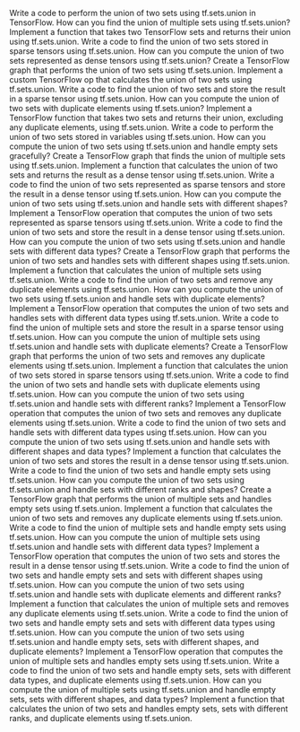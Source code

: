 Write a code to perform the union of two sets using tf.sets.union in TensorFlow.
How can you find the union of multiple sets using tf.sets.union?
Implement a function that takes two TensorFlow sets and returns their union using tf.sets.union.
Write a code to find the union of two sets stored in sparse tensors using tf.sets.union.
How can you compute the union of two sets represented as dense tensors using tf.sets.union?
Create a TensorFlow graph that performs the union of two sets using tf.sets.union.
Implement a custom TensorFlow op that calculates the union of two sets using tf.sets.union.
Write a code to find the union of two sets and store the result in a sparse tensor using tf.sets.union.
How can you compute the union of two sets with duplicate elements using tf.sets.union?
Implement a TensorFlow function that takes two sets and returns their union, excluding any duplicate elements, using tf.sets.union.
Write a code to perform the union of two sets stored in variables using tf.sets.union.
How can you compute the union of two sets using tf.sets.union and handle empty sets gracefully?
Create a TensorFlow graph that finds the union of multiple sets using tf.sets.union.
Implement a function that calculates the union of two sets and returns the result as a dense tensor using tf.sets.union.
Write a code to find the union of two sets represented as sparse tensors and store the result in a dense tensor using tf.sets.union.
How can you compute the union of two sets using tf.sets.union and handle sets with different shapes?
Implement a TensorFlow operation that computes the union of two sets represented as sparse tensors using tf.sets.union.
Write a code to find the union of two sets and store the result in a dense tensor using tf.sets.union.
How can you compute the union of two sets using tf.sets.union and handle sets with different data types?
Create a TensorFlow graph that performs the union of two sets and handles sets with different shapes using tf.sets.union.
Implement a function that calculates the union of multiple sets using tf.sets.union.
Write a code to find the union of two sets and remove any duplicate elements using tf.sets.union.
How can you compute the union of two sets using tf.sets.union and handle sets with duplicate elements?
Implement a TensorFlow operation that computes the union of two sets and handles sets with different data types using tf.sets.union.
Write a code to find the union of multiple sets and store the result in a sparse tensor using tf.sets.union.
How can you compute the union of multiple sets using tf.sets.union and handle sets with duplicate elements?
Create a TensorFlow graph that performs the union of two sets and removes any duplicate elements using tf.sets.union.
Implement a function that calculates the union of two sets stored in sparse tensors using tf.sets.union.
Write a code to find the union of two sets and handle sets with duplicate elements using tf.sets.union.
How can you compute the union of two sets using tf.sets.union and handle sets with different ranks?
Implement a TensorFlow operation that computes the union of two sets and removes any duplicate elements using tf.sets.union.
Write a code to find the union of two sets and handle sets with different data types using tf.sets.union.
How can you compute the union of two sets using tf.sets.union and handle sets with different shapes and data types?
Implement a function that calculates the union of two sets and stores the result in a dense tensor using tf.sets.union.
Write a code to find the union of two sets and handle empty sets using tf.sets.union.
How can you compute the union of two sets using tf.sets.union and handle sets with different ranks and shapes?
Create a TensorFlow graph that performs the union of multiple sets and handles empty sets using tf.sets.union.
Implement a function that calculates the union of two sets and removes any duplicate elements using tf.sets.union.
Write a code to find the union of multiple sets and handle empty sets using tf.sets.union.
How can you compute the union of multiple sets using tf.sets.union and handle sets with different data types?
Implement a TensorFlow operation that computes the union of two sets and stores the result in a dense tensor using tf.sets.union.
Write a code to find the union of two sets and handle empty sets and sets with different shapes using tf.sets.union.
How can you compute the union of two sets using tf.sets.union and handle sets with duplicate elements and different ranks?
Implement a function that calculates the union of multiple sets and removes any duplicate elements using tf.sets.union.
Write a code to find the union of two sets and handle empty sets and sets with different data types using tf.sets.union.
How can you compute the union of two sets using tf.sets.union and handle empty sets, sets with different shapes, and duplicate elements?
Implement a TensorFlow operation that computes the union of multiple sets and handles empty sets using tf.sets.union.
Write a code to find the union of two sets and handle empty sets, sets with different data types, and duplicate elements using tf.sets.union.
How can you compute the union of multiple sets using tf.sets.union and handle empty sets, sets with different shapes, and data types?
Implement a function that calculates the union of two sets and handles empty sets, sets with different ranks, and duplicate elements using tf.sets.union.
